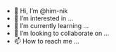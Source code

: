 - 👋 Hi, I’m @him-nik
- 👀 I’m interested in ...
- 🌱 I’m currently learning ...
- 💞️ I’m looking to collaborate on ...
- 📫 How to reach me ...

<!---
him-nik/him-nik is a ✨ special ✨ repository because its `README.md` (this file) appears on your GitHub profile.
You can click the Preview link to take a look at your changes.
--->

